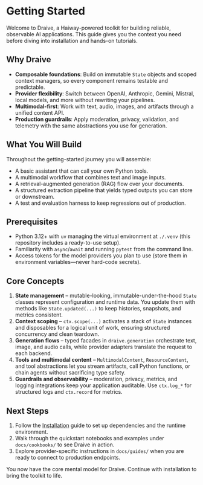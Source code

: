 # Getting Started

Welcome to Draive, a Haiway-powered toolkit for building reliable, observable AI applications. This guide gives you the context you need before diving into installation and hands-on tutorials.

## Why Draive

- **Composable foundations**: Build on immutable `State` objects and scoped context managers, so every component remains testable and predictable.
- **Provider flexibility**: Switch between OpenAI, Anthropic, Gemini, Mistral, local models, and more without rewriting your pipelines.
- **Multimodal-first**: Work with text, audio, images, and artifacts through a unified content API.
- **Production guardrails**: Apply moderation, privacy, validation, and telemetry with the same abstractions you use for generation.

## What You Will Build

Throughout the getting-started journey you will assemble:

- A basic assistant that can call your own Python tools.
- A multimodal workflow that combines text and image inputs.
- A retrieval-augmented generation (RAG) flow over your documents.
- A structured extraction pipeline that yields typed outputs you can store or downstream.
- A test and evaluation harness to keep regressions out of production.

## Prerequisites

- Python 3.12+ with `uv` managing the virtual environment at `./.venv` (this repository includes a ready-to-use setup).
- Familiarity with `async`/`await` and running `pytest` from the command line.
- Access tokens for the model providers you plan to use (store them in environment variables—never hard-code secrets).

## Core Concepts

1. **State management** – mutable-looking, immutable-under-the-hood `State` classes represent configuration and runtime data. You update them with methods like `State.updated(...)` to keep histories, snapshots, and metrics consistent.
2. **Context scoping** – `ctx.scope(...)` activates a stack of `State` instances and disposables for a logical unit of work, ensuring structured concurrency and clean teardown.
3. **Generation flows** – typed facades in `draive.generation` orchestrate text, image, and audio calls, while provider adapters translate the request to each backend.
4. **Tools and multimodal content** – `MultimodalContent`, `ResourceContent`, and tool abstractions let you stream artifacts, call Python functions, or chain agents without sacrificing type safety.
5. **Guardrails and observability** – moderation, privacy, metrics, and logging integrations keep your application auditable. Use `ctx.log_*` for structured logs and `ctx.record` for metrics.

## Next Steps

1. Follow the [Installation](installation.md) guide to set up dependencies and the runtime environment.
2. Walk through the quickstart notebooks and examples under `docs/cookbooks/` to see Draive in action.
3. Explore provider-specific instructions in `docs/guides/` when you are ready to connect to production endpoints.

You now have the core mental model for Draive. Continue with installation to bring the toolkit to life.
